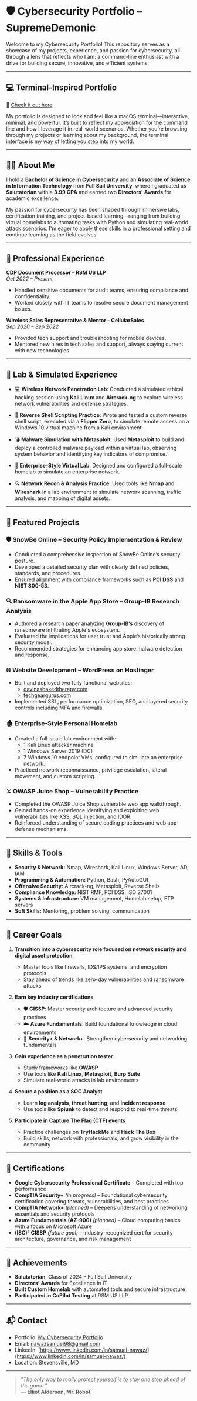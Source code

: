 # 🛡️ Cybersecurity Portfolio – SupremeDemonic

Welcome to my Cybersecurity Portfolio! This repository serves as a showcase of my projects, experience, and passion for cybersecurity, all through a lens that reflects who I am: a command-line enthusiast with a drive for building secure, innovative, and efficient systems.

---

## 💻 Terminal-Inspired Portfolio

🔗 [Check it out here](https://supremedemonic.github.io/IT-Portfolio/public/index.html)

My portfolio is designed to look and feel like a macOS terminal—interactive, minimal, and powerful. It’s built to reflect my appreciation for the command line and how I leverage it in real-world scenarios. Whether you’re browsing through my projects or learning about my background, the terminal interface is my way of letting you step into my world.

---

## 👨‍🎓 About Me

I hold a **Bachelor of Science in Cybersecurity** and an **Associate of Science in Information Technology** from **Full Sail University**, where I graduated as **Salutatorian** with a **3.99 GPA** and earned two **Directors' Awards** for academic excellence.

My passion for cybersecurity has been shaped through immersive labs, certification training, and project-based learning—ranging from building virtual homelabs to automating tasks with Python and simulating real-world attack scenarios. I'm eager to apply these skills in a professional setting and continue learning as the field evolves.

---

## 💼 Professional Experience

**CDP Document Processor – RSM US LLP**  
*Oct 2022 – Present*  
- Handled sensitive documents for audit teams, ensuring compliance and confidentiality.  
- Worked closely with IT teams to resolve secure document management issues.

**Wireless Sales Representative & Mentor – CellularSales**  
*Sep 2020 – Sep 2022*  
- Provided tech support and troubleshooting for mobile devices.  
- Mentored new hires in tech sales and support, always staying current with new technologies.

---

## 🧪 Lab & Simulated Experience

- 💻 **Wireless Network Penetration Lab**: Conducted a simulated ethical hacking session using **Kali Linux** and **Aircrack-ng** to explore wireless network vulnerabilities and defense strategies.

- 🐚 **Reverse Shell Scripting Practice**: Wrote and tested a custom reverse shell script, executed via a **Flipper Zero**, to simulate remote access on a Windows 10 virtual machine from a Kali environment.

- 💣 **Malware Simulation with Metasploit**: Used **Metasploit** to build and deploy a controlled malware payload within a virtual lab, observing system behavior and identifying key indicators of compromise.

- 🏢 **Enterprise-Style Virtual Lab**: Designed and configured a full-scale homelab to simulate an enterprise network.

- 🔍 **Network Recon & Analysis Practice**: Used tools like **Nmap** and **Wireshark** in a lab environment to simulate network scanning, traffic analysis, and mapping of digital assets.

---

## 🚀 Featured Projects

### 🛡️ SnowBe Online – Security Policy Implementation & Review
- Conducted a comprehensive inspection of SnowBe Online’s security posture.  
- Developed a detailed security plan with clearly defined policies, standards, and procedures.  
- Ensured alignment with compliance frameworks such as **PCI DSS** and **NIST 800-53**.

### 🔍 Ransomware in the Apple App Store – Group-IB Research Analysis
- Authored a research paper analyzing **Group-IB’s** discovery of ransomware infiltrating Apple's ecosystem.  
- Evaluated the implications for user trust and Apple’s historically strong security model.  
- Recommended strategies for enhancing app store malware detection and response.

### 🌐 Website Development – WordPress on Hostinger
- Built and deployed two fully functional websites:  
  - [davinasbakedtherapy.com](https://davinasbakedtherapy.com)  
  - [techgeargurus.com](https://techgeargurus.com)  
- Implemented SSL, performance optimization, SEO, and layered security controls including MFA and firewalls.

### 🏠 Enterprise-Style Personal Homelab
- Created a full-scale lab environment with:  
  - 1 Kali Linux attacker machine  
  - 1 Windows Server 2019 (DC)  
  - 7 Windows 10 endpoint VMs, configured to simulate an enterprise network.  
- Practiced network reconnaissance, privilege escalation, lateral movement, and custom scripting.

### ⚔️ OWASP Juice Shop – Vulnerability Practice
- Completed the OWASP Juice Shop vulnerable web app walkthrough.  
- Gained hands-on experience identifying and exploiting web vulnerabilities like XSS, SQL injection, and IDOR.  
- Reinforced understanding of secure coding practices and web app defense mechanisms.

---

## 🔧 Skills & Tools

- **Security & Network:** Nmap, Wireshark, Kali Linux, Windows Server, AD, IAM  
- **Programming & Automation:** Python, Bash, PyAutoGUI  
- **Offensive Security:** Aircrack-ng, Metasploit, Reverse Shells  
- **Compliance Knowledge:** NIST RMF, PCI DSS, ISO 27001  
- **Systems & Infrastructure:** VM management, Homelab setup, FTP servers  
- **Soft Skills:** Mentoring, problem solving, communication  

---

## 🎯 Career Goals

1. **Transition into a cybersecurity role focused on network security and digital asset protection**  
   - Master tools like firewalls, IDS/IPS systems, and encryption protocols  
   - Stay ahead of trends like zero-day vulnerabilities and ransomware attacks

2. **Earn key industry certifications**  
   - 🛡️ **CISSP**: Master security architecture and advanced security practices  
   - ☁️ **Azure Fundamentals**: Build foundational knowledge in cloud environments  
   - 🔐 **Security+ & Network+**: Strengthen cybersecurity and networking fundamentals

3. **Gain experience as a penetration tester**  
   - Study frameworks like **OWASP**  
   - Use tools like **Kali Linux**, **Metasploit**, **Burp Suite**  
   - Simulate real-world attacks in lab environments

4. **Secure a position as a SOC Analyst**  
   - Learn **log analysis**, **threat hunting**, and **incident response**  
   - Use tools like **Splunk** to detect and respond to real-time threats

5. **Participate in Capture The Flag (CTF) events**  
   - Practice challenges on **TryHackMe** and **Hack The Box**  
   - Build skills, network with professionals, and grow visibility in the community

---

## 📜 Certifications

- **Google Cybersecurity Professional Certificate** – Completed with top performance  
- **CompTIA Security+** *(in progress)* – Foundational cybersecurity certification covering threats, vulnerabilities, and best practices  
- **CompTIA Network+** *(planned)* – Deepens understanding of networking essentials and security protocols  
- **Azure Fundamentals (AZ-900)** *(planned)* – Cloud computing basics with a focus on Microsoft Azure  
- **(ISC)² CISSP** *(future goal)* – Industry-recognized cert for security architecture, governance, and risk management

---

## 🏅 Achievements

- **Salutatorian**, Class of 2024 – Full Sail University  
- **Directors' Awards** for Excellence in IT  
- **Built Custom Homelab** with automated tools and secure infrastructure  
- **Participated in CoPilot Testing** at RSM US LLP  

---

## 📬 Contact

- Portfolio: [My Cybersecurity Portfolio](https://supremedemonic.github.io/IT-Portfolio/public/index.html)  
- Email: nawazsamuel98@gmail.com  
- LinkedIn: [https://www.linkedin.com/in/samuel-nawaz/](https://www.linkedin.com/in/samuel-nawaz/)  
- Location: Stevensville, MD  

---

> *"The only way to really protect yourself is to stay one step ahead of the game."*  
> — **Elliot Alderson, Mr. Robot**
